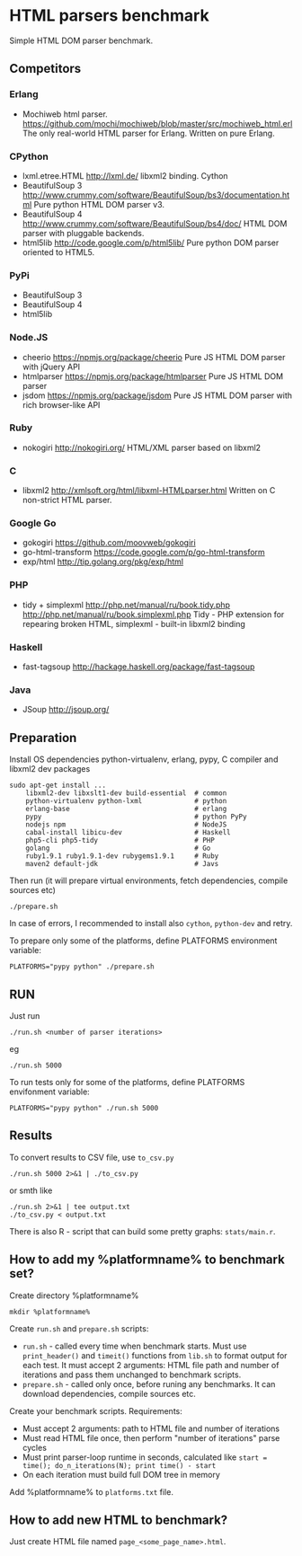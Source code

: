 HTML parsers benchmark
======================

Simple HTML DOM parser benchmark.

Competitors
-----------

### Erlang

* Mochiweb html parser.
  https://github.com/mochi/mochiweb/blob/master/src/mochiweb_html.erl
  The only real-world HTML parser for Erlang. Written on pure Erlang.

### CPython

* lxml.etree.HTML
  http://lxml.de/
  libxml2 binding. Cython
* BeautifulSoup 3
  http://www.crummy.com/software/BeautifulSoup/bs3/documentation.html
  Pure python HTML DOM parser v3.
* BeautifulSoup 4
  http://www.crummy.com/software/BeautifulSoup/bs4/doc/
  HTML DOM parser with pluggable backends.
* html5lib
  http://code.google.com/p/html5lib/
  Pure python DOM parser oriented to HTML5.

### PyPi

* BeautifulSoup 3
* BeautifulSoup 4
* html5lib

### Node.JS

* cheerio
  https://npmjs.org/package/cheerio
  Pure JS HTML DOM parser with jQuery API
* htmlparser
  https://npmjs.org/package/htmlparser
  Pure JS HTML DOM parser
* jsdom
  https://npmjs.org/package/jsdom
  Pure JS HTML DOM parser with rich browser-like API

### Ruby

* nokogiri
  http://nokogiri.org/
  HTML/XML parser based on libxml2

### C

* libxml2
  http://xmlsoft.org/html/libxml-HTMLparser.html
  Written on C non-strict HTML parser.

### Google Go

* gokogiri
  https://github.com/moovweb/gokogiri
* go-html-transform
  https://code.google.com/p/go-html-transform
* exp/html
  http://tip.golang.org/pkg/exp/html

### PHP

* tidy + simplexml
  http://php.net/manual/ru/book.tidy.php http://php.net/manual/ru/book.simplexml.php
  Tidy - PHP extension for repearing broken HTML, simplexml - built-in libxml2 binding

### Haskell

* fast-tagsoup
  http://hackage.haskell.org/package/fast-tagsoup

### Java

* JSoup http://jsoup.org/


Preparation
-----------

Install OS dependencies python-virtualenv, erlang, pypy, C compiler and libxml2
dev packages

    sudo apt-get install ...
        libxml2-dev libxslt1-dev build-essential  # common
        python-virtualenv python-lxml             # python
        erlang-base                               # erlang
        pypy                                      # python PyPy
        nodejs npm                                # NodeJS
        cabal-install libicu-dev                  # Haskell
        php5-cli php5-tidy                        # PHP
        golang                                    # Go
        ruby1.9.1 ruby1.9.1-dev rubygems1.9.1     # Ruby
        maven2 default-jdk                        # Javs

Then run (it will prepare virtual environments, fetch dependencies, compile sources etc)

    ./prepare.sh

In case of errors, I recommended to install also `cython`, `python-dev` and retry.

To prepare only some of the platforms, define PLATFORMS environment variable:

    PLATFORMS="pypy python" ./prepare.sh

RUN
---

Just run

    ./run.sh <number of parser iterations>

eg

    ./run.sh 5000

To run tests only for some of the platforms, define PLATFORMS envifonment variable:

    PLATFORMS="pypy python" ./run.sh 5000

Results
-------

To convert results to CSV file, use `to_csv.py`

    ./run.sh 5000 2>&1 | ./to_csv.py

or smth like

    ./run.sh 2>&1 | tee output.txt
    ./to_csv.py < output.txt

There is also R - script that can build some pretty graphs: `stats/main.r`.

How to add my %platformname% to benchmark set?
----------------------------------------------

Create directory %platformname%

    mkdir %platformname%

Create `run.sh` and `prepare.sh` scripts:

* `run.sh` - called every time when benchmark starts. Must use `print_header()`
  and `timeit()` functions from `lib.sh` to format output for each test.
  It must accept 2 arguments: HTML file path and number of iterations and pass
  them unchanged to benchmark scripts.
* `prepare.sh` - called only once, before runing any benchmarks. It can download
  dependencies, compile sources etc.

Create your benchmark scripts. Requirements:

* Must accept 2 arguments: path to HTML file and number of iterations
* Must read HTML file once, then perform "number of iterations" parse cycles
* Must print parser-loop runtime in seconds, calculated like
  `start = time(); do_n_iterations(N); print time() - start`
* On each iteration must build full DOM tree in memory

Add %platformname% to `platforms.txt` file.

How to add new HTML to benchmark?
---------------------------------

Just create HTML file named `page_<some_page_name>.html`.
